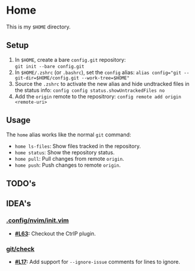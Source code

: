 # Home

This is my `$HOME` directory.

## Setup

1. In `$HOME`, create a bare `config.git` repository:  
   `git init --bare config.git`
2. In `$HOME/.zshrc` (or `.bashrc`), set the `config` alias:
   `alias config="git --git-dir=$HOME/config.git --work-tree=$HOME"`
3. Source the `.zshrc` to activate the new alias and hide undtracked files in the status info:
   `config config status.showUntrackedFiles no`
4. Add the `origin` remote to the repositrory:
   `config remote add origin <remote-uri>`

## Usage

The `home` alias works like the normal `git` command:

- `home ls-files`: Show files tracked in the repository.
- `home status`: Show the repository status.
- `home pull`: Pull changes from remote `origin`.
- `home push`: Push changes to remote `origin`.

## TODO's

## IDEA's

### [.config/nvim/init.vim](.config/nvim/init.vim)

- **[#L63](.config/nvim/init.vim#L63):** Checkout the CtrlP plugin.

### [git/check](git/check)

- **[#L17](git/check#L17):** Add support for `--ignore-issue` comments for lines to ignore.

